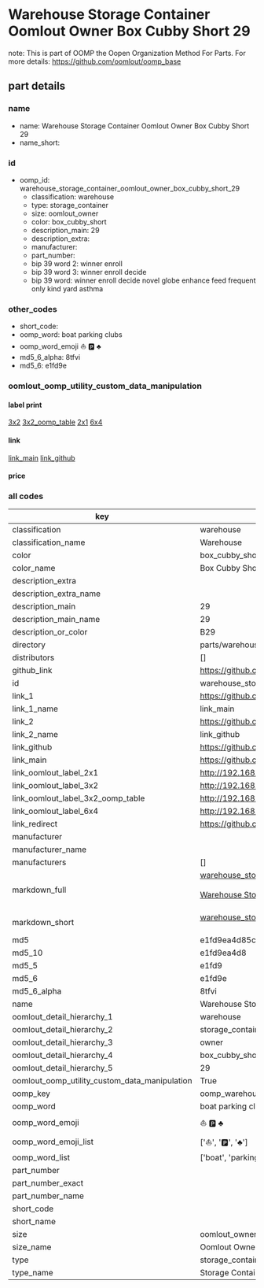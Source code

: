 # Warehouse Storage Container Oomlout Owner Box Cubby Short 29  

note: This is part of OOMP the Oopen Organization Method For Parts. For more details: https://github.com/oomlout/oomp_base

##  part details
  







### name
* name: Warehouse Storage Container Oomlout Owner Box Cubby Short 29
* name_short: 
### id
* oomp_id: warehouse_storage_container_oomlout_owner_box_cubby_short_29
  * classification: warehouse
  * type: storage_container
  * size: oomlout_owner
  * color: box_cubby_short
  * description_main: 29
  * description_extra: 
  * manufacturer: 
  * part_number: 
  * bip 39 word 2: winner enroll
  * bip 39 word 3: winner enroll decide
  * bip 39 word: winner enroll decide novel globe enhance feed frequent only kind yard asthma

### other_codes
* short_code: 
* oomp_word: boat parking clubs
* oomp_word_emoji :boat: :parking: :clubs:
* md5_6_alpha: 8tfvi
* md5_6: e1fd9e






### oomlout_oomp_utility_custom_data_manipulation
#### label print
[3x2](http://192.168.1.245:1112/?label=oomp%208tfvi)
[3x2_oomp_table](http://192.168.1.108:1112/?label=oomp%208tfvi)
[2x1](http://192.168.1.242:1112/?label=oomp%208tfvi)
[6x4](http://192.168.1.55:1112/?label=oomp%208tfvi)    

#### link

[link_main](https://github.com/oomlout/oomlout_oomp_version_1_messy/tree/main/parts/warehouse_storage_container_oomlout_owner_box_cubby_short_29) [link_github](https://github.com/oomlout/oomlout_oomp_version_1_messy/tree/main/parts/warehouse_storage_container_oomlout_owner_box_cubby_short_29)                             

#### price







### all codes 
| key | value |  
| --- | --- |  
| classification | warehouse |  
| classification_name | Warehouse |  
| color | box_cubby_short |  
| color_name | Box Cubby Short |  
| description_extra |  |  
| description_extra_name |  |  
| description_main | 29 |  
| description_main_name | 29 |  
| description_or_color | B29 |  
| directory | parts/warehouse_storage_container_oomlout_owner_box_cubby_short_29 |  
| distributors | [] |  
| github_link | https://github.com/oomlout/oomlout_oomp_part_src/tree/main/parts/warehouse_storage_container_oomlout_owner_box_cubby_short_29 |  
| id | warehouse_storage_container_oomlout_owner_box_cubby_short_29 |  
| link_1 | https://github.com/oomlout/oomlout_oomp_version_1_messy/tree/main/parts/warehouse_storage_container_oomlout_owner_box_cubby_short_29 |  
| link_1_name | link_main |  
| link_2 | https://github.com/oomlout/oomlout_oomp_version_1_messy/tree/main/parts/warehouse_storage_container_oomlout_owner_box_cubby_short_29 |  
| link_2_name | link_github |  
| link_github | https://github.com/oomlout/oomlout_oomp_version_1_messy/tree/main/parts/warehouse_storage_container_oomlout_owner_box_cubby_short_29 |  
| link_main | https://github.com/oomlout/oomlout_oomp_version_1_messy/tree/main/parts/warehouse_storage_container_oomlout_owner_box_cubby_short_29 |  
| link_oomlout_label_2x1 | http://192.168.1.242:1112/?label=oomp%208tfvi |  
| link_oomlout_label_3x2 | http://192.168.1.245:1112/?label=oomp%208tfvi |  
| link_oomlout_label_3x2_oomp_table | http://192.168.1.108:1112/?label=oomp%208tfvi |  
| link_oomlout_label_6x4 | http://192.168.1.55:1112/?label=oomp%208tfvi |  
| link_redirect | https://github.com/oomlout/oomlout_oomp_version_1_messy/tree/main/parts/warehouse_storage_container_oomlout_owner_box_cubby_short_29 |  
| manufacturer |  |  
| manufacturer_name |  |  
| manufacturers | [] |  
| markdown_full | [warehouse_storage_container_oomlout_owner_box_cubby_short_29](none)<br>[](none)<br>[Warehouse Storage Container Oomlout Owner Box Cubby Short 29](none)<br><br> |  
| markdown_short | [warehouse_storage_container_oomlout_owner_box_cubby_short_29](none)<br><br> |  
| md5 | e1fd9ea4d85caa952a31a9707192cfdf |  
| md5_10 | e1fd9ea4d8 |  
| md5_5 | e1fd9 |  
| md5_6 | e1fd9e |  
| md5_6_alpha | 8tfvi |  
| name | Warehouse Storage Container Oomlout Owner Box Cubby Short 29 |  
| oomlout_detail_hierarchy_1 | warehouse |  
| oomlout_detail_hierarchy_2 | storage_container |  
| oomlout_detail_hierarchy_3 | owner |  
| oomlout_detail_hierarchy_4 | box_cubby_short |  
| oomlout_detail_hierarchy_5 | 29 |  
| oomlout_oomp_utility_custom_data_manipulation | True |  
| oomp_key | oomp_warehouse_storage_container_oomlout_owner_box_cubby_short_29 |  
| oomp_word | boat parking clubs |  
| oomp_word_emoji | :boat: :parking: :clubs: |  
| oomp_word_emoji_list | [':boat:', ':parking:', ':clubs:'] |  
| oomp_word_list | ['boat', 'parking', 'clubs'] |  
| part_number |  |  
| part_number_exact |  |  
| part_number_name |  |  
| short_code |  |  
| short_name |  |  
| size | oomlout_owner |  
| size_name | Oomlout Owner |  
| type | storage_container |  
| type_name | Storage Container |  
